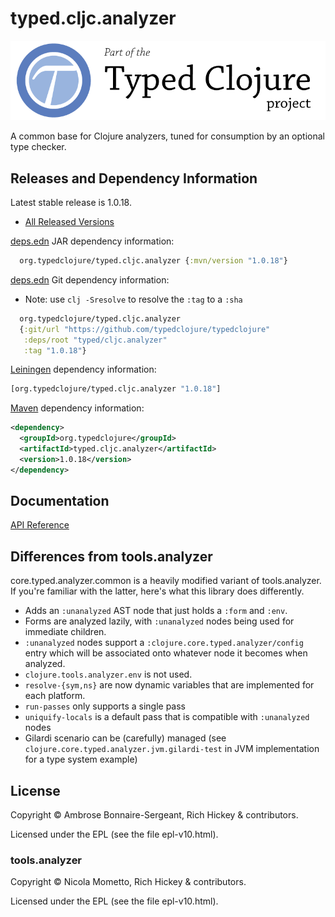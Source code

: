 <!-- DO NOT EDIT! Instead, edit `dev/resources/root-templates/typed/cljc.analyzer/README.md` and run `./script/regen-selmer.sh` -->
# typed.cljc.analyzer

<a href='https://typedclojure.org'><img src='images/part-of-typed-clojure-project.png'></a>

A common base for Clojure analyzers, tuned for consumption by an optional type checker.

## Releases and Dependency Information

Latest stable release is 1.0.18.

* [All Released Versions](https://clojars.org/org.typedclojure/typed.cljc.analyzer)

[deps.edn](https://clojure.org/reference/deps_and_cli) JAR dependency information:

```clj
  org.typedclojure/typed.cljc.analyzer {:mvn/version "1.0.18"}
```

[deps.edn](https://clojure.org/reference/deps_and_cli) Git dependency information:

- Note: use `clj -Sresolve` to resolve the `:tag` to a `:sha`

```clj
  org.typedclojure/typed.cljc.analyzer
  {:git/url "https://github.com/typedclojure/typedclojure"
   :deps/root "typed/cljc.analyzer"
   :tag "1.0.18"}
```

[Leiningen](https://github.com/technomancy/leiningen) dependency information:

```clojure
[org.typedclojure/typed.cljc.analyzer "1.0.18"]
```

[Maven](https://maven.apache.org/) dependency information:

```XML
<dependency>
  <groupId>org.typedclojure</groupId>
  <artifactId>typed.cljc.analyzer</artifactId>
  <version>1.0.18</version>
</dependency>
```

## Documentation

[API Reference](https://api.typedclojure.org/latest/typed.cljc.analyzer/index.html)

## Differences from tools.analyzer

core.typed.analyzer.common is a heavily modified variant of tools.analyzer.
If you're familiar with the latter, here's what this library does differently.

- Adds an `:unanalyzed` AST node that just holds a `:form` and `:env`.
- Forms are analyzed lazily, with `:unanalyzed` nodes being used for immediate children.
- `:unanalyzed` nodes support a `:clojure.core.typed.analyzer/config` entry which will be associated
  onto whatever node it becomes when analyzed.
- `clojure.tools.analyzer.env` is not used.
- `resolve-{sym,ns}` are now dynamic variables that are implemented for each platform.
- `run-passes` only supports a single pass
- `uniquify-locals` is a default pass that is compatible with `:unanalyzed` nodes
- Gilardi scenario can be (carefully) managed (see `clojure.core.typed.analyzer.jvm.gilardi-test` in JVM implementation
  for a type system example)

## License

Copyright © Ambrose Bonnaire-Sergeant, Rich Hickey & contributors.

Licensed under the EPL (see the file epl-v10.html).

### tools.analyzer

Copyright © Nicola Mometto, Rich Hickey & contributors.

Licensed under the EPL (see the file epl-v10.html).
